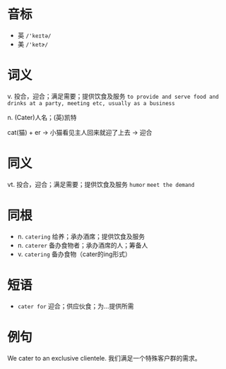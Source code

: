 # 音标

- 英 `/'keɪtə/`
- 美 `/'ketɚ/`

# 词义

v. 投合，迎合；满足需要；提供饮食及服务
`to provide and serve food and drinks at a party, meeting etc, usually as a business`

n. (Cater)人名；(英)凯特




cat(猫) + er → 小猫看见主人回来就迎了上去 → 迎合

# 同义

vt. 投合，迎合；满足需要；提供饮食及服务
`humor` `meet the demand`

# 同根

- n. `catering` 给养；承办酒席；提供饮食及服务
- n. `caterer` 备办食物者；承办酒席的人；筹备人
- v. `catering` 备办食物（cater的ing形式）

# 短语

- `cater for` 迎合；供应伙食；为…提供所需

# 例句

We cater to an exclusive clientele.
我们满足一个特殊客户群的需求。


